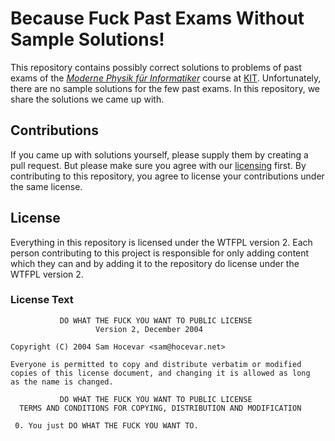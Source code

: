 # Because Fuck Past Exams Without Sample Solutions!
This repository contains possibly correct solutions to problems of past exams of the [*Moderne Physik für Informatiker*](https://www.itp.kit.edu/courses/ss2017/mpfi) course at [KIT](http://kit.edu). Unfortunately, there are no sample solutions for the few past exams. In this repository, we share the solutions we came up with.

## Contributions
If you came up with solutions yourself, please supply them by creating a pull request. But please make sure you agree with our [licensing](#license) first. By contributing to this repository, you agree to license your contributions under the same license.

## License
Everything in this repository is licensed under the WTFPL version 2. Each person contributing to this project is responsible for only adding content which they can and by adding it to the repository do license under the WTFPL version 2.

### License Text
```
           DO WHAT THE FUCK YOU WANT TO PUBLIC LICENSE
                   Version 2, December 2004

Copyright (C) 2004 Sam Hocevar <sam@hocevar.net>

Everyone is permitted to copy and distribute verbatim or modified
copies of this license document, and changing it is allowed as long
as the name is changed.

           DO WHAT THE FUCK YOU WANT TO PUBLIC LICENSE
  TERMS AND CONDITIONS FOR COPYING, DISTRIBUTION AND MODIFICATION

 0. You just DO WHAT THE FUCK YOU WANT TO.
```

